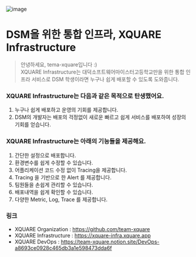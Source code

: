 ![image](https://user-images.githubusercontent.com/67373938/225011454-59943482-b4f7-4a18-adbe-5cf08d711bd4.gif)
# DSM을 위한 통합 인프라, XQUARE Infrastructure
> 안녕하세요, tema-xquare입니다 :)  
XQUARE Infrastructure는 대덕소프트웨어마이스터고등학교만을 위한 통합 인프라 서비스로 DSM 학생이라면 누구나 쉽게 배포할 수 있도록 도와줍니다.

### XQUARE Infrastructure는 다음과 같은 목적으로 탄생했어요.
1. 누구나 쉽게 배포하고 운영의 기회를 제공합니다.
2. DSM의 개발자는 배포의 걱정없이 새로운 빠르고 쉽게 서비스를 배포하여 성장의 기회를 얻습니다.

### XQUARE Infrastructure는 아래의 기능들을 제공해요.
1. 간단한 설정으로 배포합니다.
2. 환경변수를 쉽게 수정할 수 있습니다.
3. 어플리케이션 코드 수정 없이 Tracing을 제공합니다.
4. Tracing 을 기반으로 한 Alert 를 제공합니다.
5. 팀원들을 손쉽게 관리할 수 있습니다.
6. 배포내역을 쉽게 확인할 수 있습니다.
7. 다양한 Metric, Log, Trace 를 제공합니다.

### 링크
* XQUARE Organization : https://github.com/team-xquare 
* XQUARE Infrastructure : https://xquare-infra.xquare.app
* XQUARE DevOps : https://team-xquare.notion.site/DevOps-a8693ce0928c465db3a1e598473dda6f
